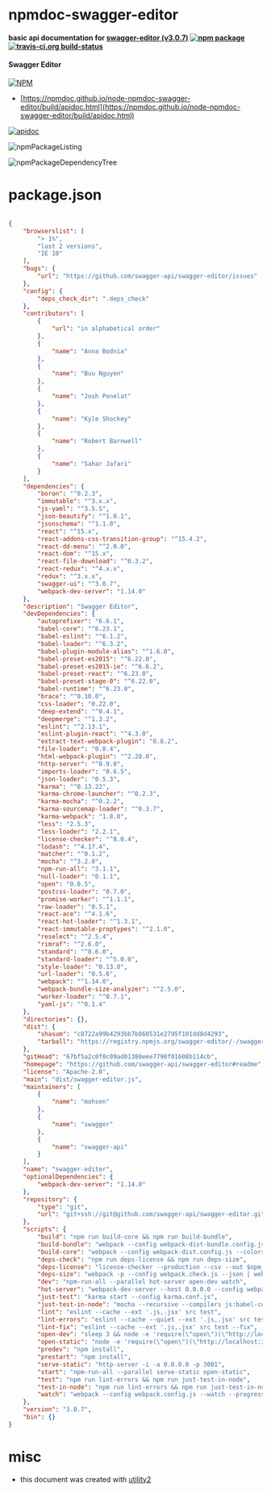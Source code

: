 # npmdoc-swagger-editor

#### basic api documentation for  [swagger-editor (v3.0.7)](https://github.com/swagger-api/swagger-editor#readme)  [![npm package](https://img.shields.io/npm/v/npmdoc-swagger-editor.svg?style=flat-square)](https://www.npmjs.org/package/npmdoc-swagger-editor) [![travis-ci.org build-status](https://api.travis-ci.org/npmdoc/node-npmdoc-swagger-editor.svg)](https://travis-ci.org/npmdoc/node-npmdoc-swagger-editor)

#### Swagger Editor

[![NPM](https://nodei.co/npm/swagger-editor.png?downloads=true&downloadRank=true&stars=true)](https://www.npmjs.com/package/swagger-editor)

- [https://npmdoc.github.io/node-npmdoc-swagger-editor/build/apidoc.html](https://npmdoc.github.io/node-npmdoc-swagger-editor/build/apidoc.html)

[![apidoc](https://npmdoc.github.io/node-npmdoc-swagger-editor/build/screenCapture.buildCi.browser.%252Ftmp%252Fbuild%252Fapidoc.html.png)](https://npmdoc.github.io/node-npmdoc-swagger-editor/build/apidoc.html)

![npmPackageListing](https://npmdoc.github.io/node-npmdoc-swagger-editor/build/screenCapture.npmPackageListing.svg)

![npmPackageDependencyTree](https://npmdoc.github.io/node-npmdoc-swagger-editor/build/screenCapture.npmPackageDependencyTree.svg)



# package.json

```json

{
    "browserslist": [
        "> 1%",
        "last 2 versions",
        "IE 10"
    ],
    "bugs": {
        "url": "https://github.com/swagger-api/swagger-editor/issues"
    },
    "config": {
        "deps_check_dir": ".deps_check"
    },
    "contributors": [
        {
            "url": "in alphabetical order"
        },
        {
            "name": "Anna Bodnia"
        },
        {
            "name": "Buu Nguyen"
        },
        {
            "name": "Josh Ponelat"
        },
        {
            "name": "Kyle Shockey"
        },
        {
            "name": "Robert Barnwell"
        },
        {
            "name": "Sahar Jafari"
        }
    ],
    "dependencies": {
        "boron": "^0.2.3",
        "immutable": "^3.x.x",
        "js-yaml": "^3.5.5",
        "json-beautify": "^1.0.1",
        "jsonschema": "^1.1.0",
        "react": "^15.x",
        "react-addons-css-transition-group": "^15.4.2",
        "react-dd-menu": "^2.0.0",
        "react-dom": "^15.x",
        "react-file-download": "^0.3.2",
        "react-redux": "^4.x.x",
        "redux": "^3.x.x",
        "swagger-ui": "^3.0.7",
        "webpack-dev-server": "1.14.0"
    },
    "description": "Swagger Editor",
    "devDependencies": {
        "autoprefixer": "6.6.1",
        "babel-core": "^6.23.1",
        "babel-eslint": "^6.1.2",
        "babel-loader": "^6.3.2",
        "babel-plugin-module-alias": "^1.6.0",
        "babel-preset-es2015": "^6.22.0",
        "babel-preset-es2015-ie": "^6.6.2",
        "babel-preset-react": "^6.23.0",
        "babel-preset-stage-0": "^6.22.0",
        "babel-runtime": "^6.23.0",
        "brace": "^0.10.0",
        "css-loader": "0.22.0",
        "deep-extend": "^0.4.1",
        "deepmerge": "^1.3.2",
        "eslint": "^2.13.1",
        "eslint-plugin-react": "^4.3.0",
        "extract-text-webpack-plugin": "0.8.2",
        "file-loader": "0.8.4",
        "html-webpack-plugin": "^2.28.0",
        "http-server": "^0.9.0",
        "imports-loader": "0.6.5",
        "json-loader": "0.5.3",
        "karma": "^0.13.22",
        "karma-chrome-launcher": "^0.2.3",
        "karma-mocha": "^0.2.2",
        "karma-sourcemap-loader": "^0.3.7",
        "karma-webpack": "1.8.0",
        "less": "2.5.3",
        "less-loader": "2.2.1",
        "license-checker": "^8.0.4",
        "lodash": "^4.17.4",
        "matcher": "^0.1.2",
        "mocha": "^3.2.0",
        "npm-run-all": "3.1.1",
        "null-loader": "0.1.1",
        "open": "0.0.5",
        "postcss-loader": "0.7.0",
        "promise-worker": "^1.1.1",
        "raw-loader": "0.5.1",
        "react-ace": "^4.1.6",
        "react-hot-loader": "^1.3.1",
        "react-immutable-proptypes": "^2.1.0",
        "reselect": "^2.5.4",
        "rimraf": "^2.6.0",
        "standard": "^8.6.0",
        "standard-loader": "^5.0.0",
        "style-loader": "0.13.0",
        "url-loader": "0.5.6",
        "webpack": "^1.14.0",
        "webpack-bundle-size-analyzer": "^2.5.0",
        "worker-loader": "^0.7.1",
        "yaml-js": "^0.1.4"
    },
    "directories": {},
    "dist": {
        "shasum": "c8722a99b4293bb7b860531e2795f101dd8d4293",
        "tarball": "https://registry.npmjs.org/swagger-editor/-/swagger-editor-3.0.7.tgz"
    },
    "gitHead": "67bf5a2c0f0c09ad01380eee7790f01608b114cb",
    "homepage": "https://github.com/swagger-api/swagger-editor#readme",
    "license": "Apache-2.0",
    "main": "dist/swagger-editor.js",
    "maintainers": [
        {
            "name": "mohsen"
        },
        {
            "name": "swagger"
        },
        {
            "name": "swagger-api"
        }
    ],
    "name": "swagger-editor",
    "optionalDependencies": {
        "webpack-dev-server": "1.14.0"
    },
    "repository": {
        "type": "git",
        "url": "git+ssh://git@github.com/swagger-api/swagger-editor.git"
    },
    "scripts": {
        "build": "npm run build-core && npm run build-bundle",
        "build-bundle": "webpack --config webpack-dist-bundle.config.js --colors",
        "build-core": "webpack --config webpack-dist.config.js --colors",
        "deps-check": "npm run deps-license && npm run deps-size",
        "deps-license": "license-checker --production --csv --out $npm_package_config_deps_check_dir/licenses.csv && license-checker --development --csv --out $npm_package_config_deps_check_dir/licenses-dev.csv",
        "deps-size": "webpack -p --config webpack.check.js --json | webpack-bundle-size-analyzer >| $npm_package_config_deps_check_dir/sizes.txt",
        "dev": "npm-run-all --parallel hot-server open-dev watch",
        "hot-server": "webpack-dev-server --host 0.0.0.0 --config webpack-hot-dev-server.config.js --inline --hot --progress",
        "just-test": "karma start --config karma.conf.js",
        "just-test-in-node": "mocha --recursive --compilers js:babel-core/register test/plugins",
        "lint": "eslint --cache --ext '.js,.jsx' src test",
        "lint-errors": "eslint --cache --quiet --ext '.js,.jsx' src test",
        "lint-fix": "eslint --cache --ext '.js,.jsx' src test --fix",
        "open-dev": "sleep 3 && node -e 'require(\"open\")(\"http://localhost:3200\")'",
        "open-static": "node -e 'require(\"open\")(\"http://localhost:3001\")'",
        "predev": "npm install",
        "prestart": "npm install",
        "serve-static": "http-server -i -a 0.0.0.0 -p 3001",
        "start": "npm-run-all --parallel serve-static open-static",
        "test": "npm run lint-errors && npm run just-test-in-node",
        "test-in-node": "npm run lint-errors && npm run just-test-in-node",
        "watch": "webpack --config webpack.config.js --watch --progress"
    },
    "version": "3.0.7",
    "bin": {}
}
```



# misc
- this document was created with [utility2](https://github.com/kaizhu256/node-utility2)
